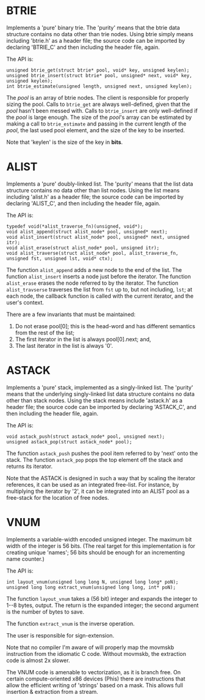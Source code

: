 BTRIE
=====

Implements a 'pure' binary trie. The 'purity' means that the btrie
data structure contains no data other than trie nodes. Using btrie
simply means including 'btrie.h' as a header file; the source
code can be imported by declaring 'BTRIE_C' and then including the
header file, again.

The API is:

    unsigned btrie_get(struct btrie* pool, void* key, unsigned keylen);
    unsigned btrie_insert(struct btrie* pool, unsigned* next, void* key, unsigned keylen);
    int btrie_estimate(unsigned length, unsigned next, unsigned keylen);

The _pool_ is an array of btrie nodes. The client is responsible for
properly sizing the pool. Calls to `btrie_get` are always well-defined,
given that the _pool_ hasn't been messed with. Calls to `btrie_insert`
are only well-defined if the _pool_ is large enough. The size of the
_pool_'s array can be estimated by making a call to `btrie_estimate`
and passing in the current length of the _pool_, the last used pool
element, and the size of the key to be inserted.

Note that 'keylen' is the size of the key in **bits**.

ALIST
=====

Implements a 'pure' doubly-linked list. The 'purity' means that the
list data structure contains no data other than list nodes. Using
the list means including 'alist.h' as a header file; the source code
can be imported by declaring 'ALIST_C', and then including the
header file, again.

The API is:

    typedef void(*alist_traverse_fn)(unsigned, void*);
    void alist_append(struct alist_node* pool, unsigned* next);
    void alist_insert(struct alist_node* pool, unsigned* next, unsigned itr);
    void alist_erase(struct alist_node* pool, unsigned itr);
    void alist_traverse(struct alist_node* pool, alist_traverse_fn, unsigned fst, unsigned lst, void* ctx);

The function `alist_append` adds a new node to the end of the list.
The function `alist_insert` inserts a node just before the iterator.
The function `alist_erase` erases the node referred to by the
iterator. The function `alist_travserse` traverses the list from
`fst` up to, but not including, `lst`; at each node, the
callback function is called with the current iterator, and the user's
context.

There are a few invariants that must be maintained:

  1. Do not erase pool[0]; this is the head-word and has different
     semantics from the rest of the list;
  2. The first iterator in the list is always pool[0].next; and,
  3. The last iterator in the list is always '0'.

ASTACK
======

Implements a 'pure' stack, implemented as a singly-linked list.
The 'purity' means that the underlying singly-linked list data
structure contains no data other than stack nodes. Using the stack
means include 'astack.h' as a header file; the source code can
be imported by declaring 'ASTACK_C', and then including the
header file, again.

The API is:

    void astack_push(struct astack_node* pool, unsigned next);
    unsigned astack_pop(struct astack_node* pool);

The function `astack_push` pushes the pool item referred to by
'next' onto the stack. The function `astack_pop` pops the top
element off the stack and returns its iterator.

Note that the ASTACK is designed in such a way that by scaling
the iterator references, it can be used as an integrated free-list.
For instance, by multiplying the iterator by '2', it can be
integrated into an ALIST pool as a free-stack for the location
of free nodes.

VNUM
====

Implements a variable-width encoded unsigned integer. The maximum
bit width of the integer is 56 bits. (The real target for this
implementation is for creating unique 'names'; 56 bits should be
enough for an incrementing name counter.)

The API is:

    int layout_vnum(unsigned long long N, unsigned long long* poN);
    unsigned long long extract_vnum(unsigned long long, int* poN);

The function `layout_vnum` takes a (56 bit) integer and expands the
integer to 1--8 bytes, output. The return is the expanded integer;
the second argument is the number of bytes to save.

The function `extract_vnum` is the inverse operation.

The user is responsible for sign-extension.

Note that no compiler I'm aware of will properly map the movmskb
instruction from the idiomatic C code. Without movmskb, the extraction
code is almost 2x slower.

The VNUM code is amenable to vectorization, as it is branch free. On
certain compute-oriented x86 devices (Phis) there are instructions
that allow the efficient writing of 'strings' based on a mask. This
allows full insertion & extraction from a stream.
